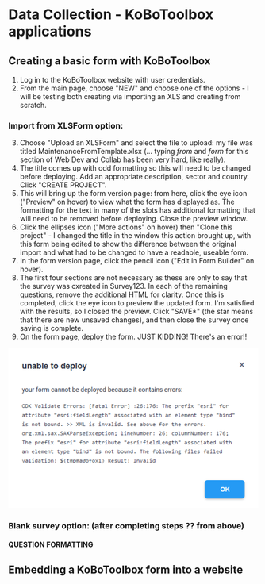 # Data Collection - KoBoToolbox applications

## Creating a basic form with KoBoToolbox
1. Log in to the KoBoToolbox website with user credentials.
2. From the main page, choose "NEW" and choose one of the options - I will be testing both creating via importing an XLS and creating from scratch.

### Import from XLSForm option:
3. Choose "Upload an XLSForm" and select the file to upload: my file was titled MaintenanceFromTemplate.xlsx (... typing *from* and *form* for this section of Web Dev and Collab has been very hard, like really).
4. The title comes up with odd formatting so this will need to be changed before deploying. Add an appropriate description, sector and country. Click "CREATE PROJECT".
5. This will bring up the form version page: from here, click the eye icon ("Preview" on hover) to view what the form has displayed as. The formatting for the text in many of the slots has additional formatting that will need to be removed before deploying. Close the preview window.
6. Click the ellipses icon ("More actions" on hover) then "Clone this project" - I changed the title in the window this action brought up, with this form being edited to show the difference between the original import and what had to be changed to have a readable, useable form.
8. In the form version page, click the pencil icon ("Edit in Form Builder" on hover).
9. The first four sections are not necessary as these are only to say that the survey was cxreated in Survey123. In each of the remaining questions, remove the additional HTML for clarity. Once this is completed, click the eye icon to preview the updated form. I'm satisfied with the results, so I closed the preview. Click "SAVE*" (the star means that there are new unsaved changes), and then close the survey once saving is complete.
10. On the form page, deploy the form. JUST KIDDING! There's an error!!

![alt text](https://github.com/carolbuckingham/developmentlogs/blob/main/images/07%20unable%20to%20deploy.png?raw=true)

### Blank survey option: (after completing steps ?? from above)

#### QUESTION FORMATTING

## Embedding a KoBoToolbox form into a website
